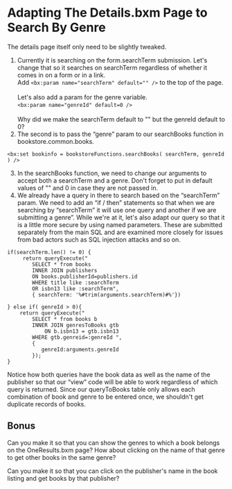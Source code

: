 # Adapting The Details.bxm Page to Search By Genre

The details page itself only need to be slightly tweaked.&#x20;

1. Currently it is searching on the form.searchTerm submission. Let's change that so it searches on searchTerm regardless of whether it comes in on a form or in a link. \
   Add `<bx:param name="searchTerm" default="" />` to the top of the page.\
   \
   Let's also add a param for the genre variable.\
   `<bx:param name="genreId" default=0 />`\
   \
   Why did we make the searchTerm default to "" but the genreId default to 0?
2. The second is to pass the “genre” param to our searchBooks function in bookstore.common.books.

`<bx:set bookinfo = bookstoreFunctions.searchBooks( searchTerm, genreId ) />`

3. In the searchBooks function, we need to change our arguments to accept both a searchTerm and a genre. Don't forget to put in default values of "" and 0 in case they are not passed in.&#x20;
4. We already have a query in there to search based on the “searchTerm” param. We need to add an “if / then” statements so that when we are searching by “searchTerm” it will use one query and another if we are submitting a genre”. While we're at it, let's also adapt our query so that it is a little more secure by using named parameters. These are submitted separately from the main SQL and are examined more closely for issues from bad actors such as SQL injection attacks and so on.&#x20;

```
if(searchTerm.len() != 0) {
     return queryExecute("
        SELECT * from books
        INNER JOIN publishers
        ON books.publisherId=publishers.id
        WHERE title like :searchTerm
        OR isbn13 like :searchTerm",
        { searchTerm: '%#trim(arguments.searchTerm)#%'})
 
} else if( genreId > 0){
    return queryExecute("
        SELECT * from books b
        INNER JOIN genresToBooks gtb
            ON b.isbn13 = gtb.isbn13
        WHERE gtb.genreid=:genreId ",
        {
           genreId:arguments.genreId
        }); 
}
```

Notice how both queries have the book data as well as the name of the publisher so that our “view” code will be able to work regardless of which query is returned. Since our queryToBooks table only allows each combination of book and genre to be entered once, we shouldn't get duplicate records of books.

## Bonus

Can you make it so that you can show the genres to which a book belongs on the OneResults.bxm page? How about clicking on the name of that genre to get other books in the same genre?

Can you make it so that you can click on the publisher's name in the book listing and get books by that publisher?

